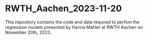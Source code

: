 # RWTH_Aachen_2023-11-20
This repository contains the code and data required to perfom the regression models presented by Hanna Mahler at RWTH Aachen on November 20th, 2023..
